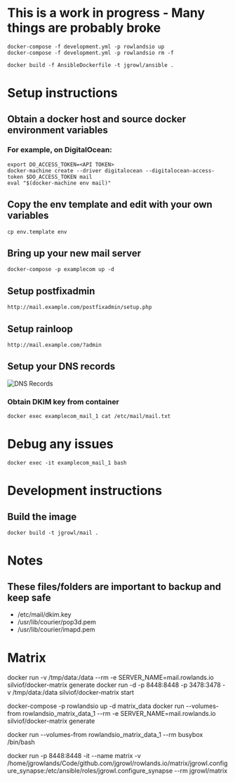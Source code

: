 # This is a work in progress - Many things are probably broke

    
    docker-compose -f development.yml -p rowlandsio up
    docker-compose -f development.yml -p rowlandsio rm -f
    
    docker build -f AnsibleDockerfile -t jgrowl/ansible .

# Setup instructions 


## Obtain a docker host and source docker environment variables

### For example, on DigitalOcean:

    export DO_ACCESS_TOKEN=<API TOKEN>
    docker-machine create --driver digitalocean --digitalocean-access-token $DO_ACCESS_TOKEN mail
    eval "$(docker-machine env mail)"
    
## Copy the env template and edit with your own variables 

`cp env.template env`
    
## Bring up your new mail server

`docker-compose -p examplecom up -d`
    
## Setup postfixadmin

`http://mail.example.com/postfixadmin/setup.php`
    
## Setup rainloop
    
`http://mail.example.com/?admin`

## Setup your DNS records

![DNS Records](images/mail-dns-records.png "dns-records")

### Obtain DKIM key from container

`docker exec examplecom_mail_1 cat /etc/mail/mail.txt`

# Debug any issues
    
`docker exec -it examplecom_mail_1 bash`

# Development instructions

## Build the image

`docker build -t jgrowl/mail .`

# Notes

## These files/folders are important to backup and keep safe

- /etc/mail/dkim.key
- /usr/lib/courier/pop3d.pem
- /usr/lib/courier/imapd.pem

# Matrix 
docker run -v /tmp/data:/data --rm -e SERVER_NAME=mail.rowlands.io silviof/docker-matrix generate
docker run -d -p 8448:8448 -p 3478:3478 -v /tmp/data:/data silviof/docker-matrix start


docker-compose -p rowlandsio up -d matrix_data
docker run --volumes-from rowlandsio_matrix_data_1 --rm -e SERVER_NAME=mail.rowlands.io silviof/docker-matrix generate

docker run --volumes-from rowlandsio_matrix_data_1 --rm busybox /bin/bash


docker run -p 8448:8448 -it --name matrix -v /home/jgrowlands/Code/github.com/jgrowl/rowlands.io/matrix/jgrowl.configure_synapse:/etc/ansible/roles/jgrowl.configure_synapse --rm jgrowl/matrix



